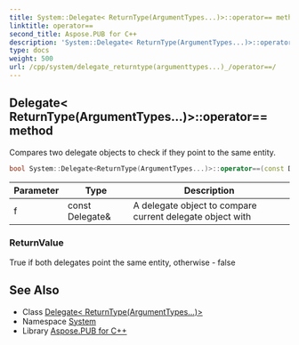 ```yaml
---
title: System::Delegate< ReturnType(ArgumentTypes...)>::operator== method
linktitle: operator==
second_title: Aspose.PUB for C++
description: 'System::Delegate< ReturnType(ArgumentTypes...)>::operator== method. Compares two delegate objects to check if they point to the same entity in C++.'
type: docs
weight: 500
url: /cpp/system/delegate_returntype(argumenttypes...)_/operator==/
---
```

## Delegate< ReturnType(ArgumentTypes...)>::operator== method


Compares two delegate objects to check if they point to the same entity.

```cpp
bool System::Delegate<ReturnType(ArgumentTypes...)>::operator==(const Delegate &f) const
```


| Parameter | Type | Description |
| --- | --- | --- |
| f | const Delegate\& | A delegate object to compare current delegate object with |

### ReturnValue

True if both delegates point the same entity, otherwise - false

## See Also

* Class [Delegate< ReturnType(ArgumentTypes...)>](../)
* Namespace [System](../../)
* Library [Aspose.PUB for C++](../../../)
